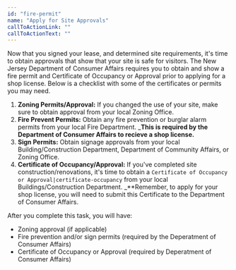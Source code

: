 ```yaml
---
id: "fire-permit"
name: "Apply for Site Approvals"
callToActionLink: ""
callToActionText: ""
---
```


Now that you signed your lease, and determined site requirements, it's time to obtain approvals that show that your site is safe for visitors. The New Jersey Department of Consumer Affairs requires you to obtain and show a fire permit and Certificate of Occupancy or Approval prior to applying for a shop license. Below is a checklist with some of the certificates or permits you may need.
      
1. **Zoning Permits/Approval:** If you changed the use of your site, make sure to obtain approval from your local Zoning Office.
2. **Fire Prevent Permits:** Obtain any fire prevention or burglar alarm permits from your local Fire Department. _**This is required by the Department of Consumer Affairs to recieve a shop license.**
3. **Sign Permits:** Obtain signage approvals from your local Building/Construction Department, Department of Community Affairs, or Zoning Office.
4. **Certificate of Occupancy/Approval:** If you've completed site construction/renovations, it's time to obtain a `Certificate of Occupancy or Approval|certificate-occupancy` from your local Buildings/Construction Department. _**Remember, to apply for your shop license, you will need to submit this Certificate to the Department of Consumer Affairs.

After you complete this task, you will have:
- Zoning approval (if applicable)
- Fire prevention and/or sign permits (required by the Deperatment of Consumer Affairs)
- Certificate of Occupancy or Approval (required by Deperatment of Consumer Affairs)       
